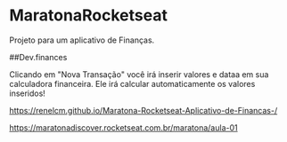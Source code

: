 # MaratonaRocketseat

Projeto para um aplicativo de Finanças.

##Dev.finances

Clicando em "Nova Transação" você irá inserir valores e dataa em sua calculadora financeira.
Ele irá calcular automaticamente os valores inseridos!

https://renelcm.github.io/Maratona-Rocketseat-Aplicativo-de-Financas-/

https://maratonadiscover.rocketseat.com.br/maratona/aula-01
